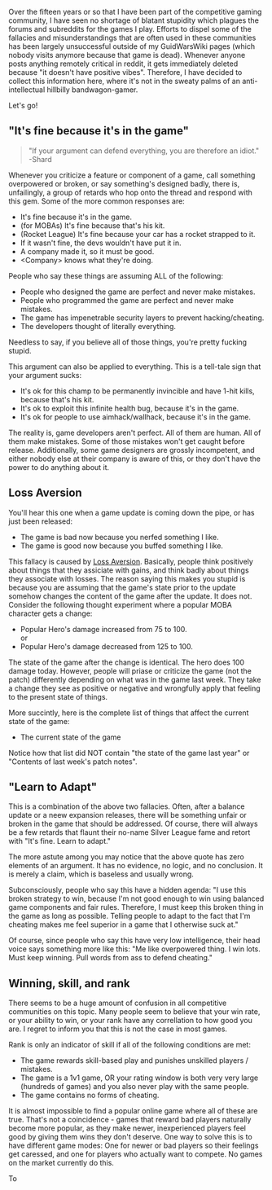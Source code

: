 Over the fifteen years or so that I have been part of the competitive gaming community, I have seen no shortage of blatant stupidity which plagues the forums and subreddits for the games I play. Efforts to dispel some of the fallacies and misunderstandings that are often used in these communities has been largely unsuccessful outside of my GuidWarsWiki pages (which nobody visits anymore because that game is dead). Whenever anyone posts anything remotely critical in reddit, it gets immediately deleted because "it doesn't have positive vibes". Therefore, I have decided to collect this information here, where it's not in the sweaty palms of an anti-intellectual hillbilly bandwagon-gamer.

Let's go!

## "It's fine because it's in the game"

> "If your argument can defend everything, you are therefore an idiot."  
> -Shard

Whenever you criticize a feature or component of a game, call something overpowered or broken, or say something's designed badly, there is, unfailingly, a group of retards who hop onto the thread and respond with this gem. Some of the more common responses are:

- It's fine because it's in the game.
- (for MOBAs) It's fine because that's his kit.
- (Rocket League) It's fine because your car has a rocket strapped to it.
- If it wasn't fine, the devs wouldn't have put it in.
- A company made it, so it must be good.
- &lt;Company&gt; knows what they're doing.

People who say these things are assuming ALL of the following:

- People who designed the game are perfect and never make mistakes.
- People who programmed the game are perfect and never make mistakes.
- The game has impenetrable security layers to prevent hacking/cheating.
- The developers thought of literally everything.

Needless to say, if you believe all of those things, you're pretty fucking stupid.

This argument can also be applied to everything. This is a tell-tale sign that your argument sucks:
- It's ok for this champ to be permanently invincible and have 1-hit kills, because that's his kit.
- It's ok to exploit this infinite health bug, because it's in the game.
- It's ok for people to use aimhack/wallhack, because it's in the game.

The reality is, game developers aren't perfect. All of them are human. All of them make mistakes. Some of those mistakes won't get caught before release. Additionally, some game designers are grossly incompetent, and either nobody else at their company is aware of this, or they don't have the power to do anything about it.

## Loss Aversion

You'll hear this one when a game update is coming down the pipe, or has just been released:
- The game is bad now because you nerfed something I like.
- The game is good now because you buffed something I like.

This fallacy is caused by [Loss Aversion](https://en.wikipedia.org/wiki/Loss_aversion). Basically, people think positively about things that they assiciate with gains, and think badly about things they associate with losses. The reason saying this makes you stupid is because you are assuming that the game's state prior to the update somehow changes the content of the game after the update. It does not. Consider the following thought experiment where a popular MOBA character gets a change:

- Popular Hero's damage increased from 75 to 100.  
or  
- Popular Hero's damage decreased from 125 to 100.

The state of the game after the change is identical. The hero does 100 damage today. However, people will priase or criticize the game (not the patch) differently depending on what was in the game last week. They take a change they see as positive or negative and wrongfully apply that feeling to the present state of things.

More succintly, here is the complete list of things that affect the current state of the game:
- The current state of the game

Notice how that list did NOT contain "the state of the game last year" or "Contents of last week's patch notes".

## "Learn to Adapt"
This is a combination of the above two fallacies. Often, after a balance update or a neew expansion releases, there will be something unfair or broken in the game that should be addressed. Of course, there will always be a few retards that flaunt their no-name Silver League fame and retort with "It's fine. Learn to adapt."

The more astute among you may notice that the above quote has zero elements of an argument. It has no evidence, no logic, and no conclusion. It is merely a claim, which is baseless and usually wrong.

Subconsciously, people who say this have a hidden agenda: "I use this broken strategy to win, because I'm not good enough to win using balanced game components and fair rules. Therefore, I must keep this broken thing in the game as long as possible. Telling people to adapt to the fact that I'm cheating makes me feel superior in a game that I otherwise suck at."

Of course, since people who say this have very low intelligence, their head voice says something more like this: "Me like overpowered thing. I win lots. Must keep winning. Pull words from ass to defend cheating."

## Winning, skill, and rank
There seems to be a huge amount of confusion in all competitive communities on this topic. Many people seem to believe that your win rate, or your ability to win, or your rank have any correllation to how good you are. I regret to inform you that this is not the case in most games.

Rank is only an indicator of skill if all of the following conditions are met:
- The game rewards skill-based play and punishes unskilled players / mistakes.
- The game is a 1v1 game, OR your rating window is both very very large (hundreds of games) and you also never play with the same people.
- The game contains no forms of cheating.

It is almost impossible to find a popular online game where all of these are true. That's not a coincidence - games that reward bad players naturally become more popular, as they make newer, inexperienced players feel good by giving them wins they don't deserve. One way to solve this is to have different game modes: One for newer or bad players so their feelings get caressed, and one for players who actually want to compete. No games on the market currently do this.

To 
